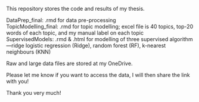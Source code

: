 This repository stores the code and results of my thesis.  

DataPrep_final: .rmd for data pre-processing  
TopicModelling_final: .rmd for topic modelling; excel file is 40 topics, top-20 words of each topic, and my manual label on each topic  
SupervisedModels: .rmd & .html for modelling of three supervised algorithm—ridge logistic regression (Ridge), random forest (RF), k-nearest neighbours (KNN)   

Raw and large data files are stored at my OneDrive.  

Please let me know if you want to access the data, I will then share the link with you!  

Thank you very much!
